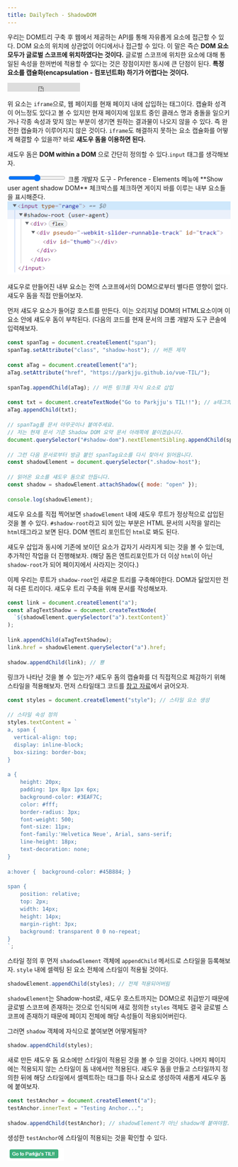 ```yaml
---
title: DailyTech - ShadowDOM
---
```


우리는 DOM트리 구축 후 웹에서 제공하는 API를 통해 자유롭게 요소에 접근할 수 있다. DOM 요소의 위치에 상관없이 어디에서나 접근할 수 있다. 이 말은 즉슨 **DOM 요소 모두가 글로벌 스코프에 위치하였다는 것이다.** 글로벌 스코프에 위치한 요소에 대해 통일된 속성을 한꺼번에 적용할 수 있다는 것은 장점이지만 동시에 큰 단점이 된다. **특정 요소를 캡슐화(encapsulation - 컴포넌트화) 하기가 어렵다는 것이다.**

<iframe id="twitter-widget-0" scrolling="no" frameborder="0" allowtransparency="true" allowfullscreen="true" class="twitter-follow-button twitter-follow-button-rendered" style="position: static; visibility: visible; width: 164px; height: 20px;" title="Twitter Follow Button" src="https://platform.twitter.com/widgets/follow_button.a58e82e150afc25eb5372dd55a98b778.en.html#dnt=false&amp;id=twitter-widget-0&amp;lang=en&amp;screen_name=ireaderinokun&amp;show_count=false&amp;show_screen_name=true&amp;size=m&amp;time=1645677292018" data-screen-name="ireaderinokun"></iframe>

위 요소는 `iframe`으로, 웹 페이지를 현재 페이지 내에 삽입하는 태그이다. 캡슐화 성격이 어느정도 있다고 볼 수 있지만 현재 페이지에 임포트 중인 클래스 명과 충돌을 일으키거나 각종 속성과 맞지 않는 부분이 생기면 원하는 결과물이 나오지 않을 수 있다. 즉 완전한 캡슐화가 이루어지지 않은 것이다. `iframe`도 해결하지 못하는 요소 캡슐화를 어떻게 해결할 수 있을까? 바로 **섀도우 돔을 이용하면 된다.**

섀도우 돔은 **DOM within a DOM** 으로 간단히 정의할 수 있다.`input` 태그를 생각해보자.

<input type="range"/>
크롬 개발자 도구 - Prference - Elements 메뉴에 **Show user agent shadow DOM** 체크박스를 체크하면 게이지 바를 이루는 내부 요소들을 표시해준다.

<img src="../.vuepress/assets/daily/shadow.png/">

섀도우로 만들어진 내부 요소는 전역 스코프에서의 DOM으로부터 별다른 영향이 없다. 섀도우 돔을 직접 만들어보자.

먼저 섀도우 요소가 들어갈 호스트를 만든다. 이는 오리지널 DOM의 HTML요소이며 이 요소 안에 섀도우 돔이 부착된다. (다음의 코드를 현재 문서의 크롬 개발자 도구 콘솔에 입력해보자.

```javascript
const spanTag = document.createElement("span");
spanTag.setAttribute("class", "shadow-host"); // 버튼 제작

const aTag = document.createElement("a");
aTag.setAttribute("href", "https://parkjju.github.io/vue-TIL/");

spanTag.appendChild(aTag); // 버튼 링크를 자식 요소로 삽입

const txt = document.createTextNode("Go to Parkjju's TIL!!"); // a태그의 자식 텍스트 노드 생성
aTag.appendChild(txt);

// spanTag를 문서 아무곳이나 붙여주세요.
// 저는 현재 문서 기준 Shadow DOM 요약 문서 아래쪽에 붙이겠습니다.
document.querySelector("#shadow-dom").nextElementSibling.appendChild(spanTag);

// 그런 다음 문서로부터 방금 붙인 spanTag요소를 다시 찾아서 읽어옵니다.
const shadowElement = document.querySelector(".shadow-host");

// 읽어온 요소를 섀도우 돔으로 만듭니다.
const shadow = shadowElement.attachShadow({ mode: "open" });

console.log(shadowElement);
```

섀도우 요소를 직접 찍어보면 `shadowElement` 내에 섀도우 루트가 정상적으로 삽입된 것을 볼 수 있다. `#shadow-root`라고 되어 있는 부분은 HTML 문서의 시작을 알리는 `html`태그라고 보면 된다. DOM 엔트리 포인트인 `html`로 봐도 된다.

섀도우 삽입과 동시에 기존에 보이던 요소가 갑자기 사라지게 되는 것을 볼 수 있는데, 추가적인 작업을 더 진행해보자. (해당 돔은 엔트리포인트가 더 이상 `html`이 아닌 `shadow-root`가 되어 페이지에서 사라지는 것이다.)

이제 우리는 루트가 `shadow-root`인 새로운 트리를 구축해야한다. DOM과 닮았지만 전혀 다른 트리이다. 섀도우 트리 구축을 위해 문서를 작성해보자.

```javascript
const link = document.createElement("a");
const aTagTextShadow = document.createTextNode(
  `${shadowElement.querySelector("a").textContent}`
);

link.appendChild(aTagTextShadow);
link.href = shadowElement.querySelector("a").href;

shadow.appendChild(link); // 뿅
```

링크가 나타난 것을 볼 수 있는가? 섀도우 돔의 캡슐화를 더 직접적으로 체감하기 위해 스타일을 적용해보자. 먼저 스타일태그 코드를 [참고 자료](https://bitsofco.de/what-is-the-shadow-dom/?utm_source=CSS-Weekly&utm_campaign=Issue-344&)에서 긁어오자.

```javascript
const styles = document.createElement("style"); // 스타일 요소 생성

// 스타일 속성 정의
styles.textContent = `
a, span {
  vertical-align: top;
  display: inline-block;
  box-sizing: border-box;
}

a {
    height: 20px;
    padding: 1px 8px 1px 6px;
    background-color: #3EAF7C;
    color: #fff;
    border-radius: 3px;
    font-weight: 500;
    font-size: 11px;
    font-family:'Helvetica Neue', Arial, sans-serif;
    line-height: 18px;
    text-decoration: none;   
}

a:hover {  background-color: #45B884; }

span {
    position: relative;
    top: 2px;
    width: 14px;
    height: 14px;
    margin-right: 3px;
    background: transparent 0 0 no-repeat;
}
`;
```

스타일 정의 후 먼저 `shadowElement` 객체에 `appendChild` 메서드로 스타일을 등록해보자. `style` 내에 셀렉팅 된 요소 전체에 스타일이 적용될 것이다.

```javascript
shadowElement.appendChild(styles); // 전체 적용되어버림
```

`shadowElement`는 Shadow-host로, 섀도우 호스트까지는 DOM으로 취급받기 때문에 글로벌 스코프에 존재하는 것으로 인식되며 새로 정의한 `styles` 객체도 결국 글로벌 스코프에 존재하기 때문에 페이지 전체에 해당 속성들이 적용되어버린다.

그러면 `shadow` 객체에 자식으로 붙여보면 어떻게될까?

```javascript
shadow.appendChild(styles);
```

새로 만든 섀도우 돔 요소에만 스타일이 적용된 것을 볼 수 있을 것이다. 나머지 페이지에는 적용되지 않는 스타일이 돔 내에서만 적용된다. 섀도우 돔을 만들고 스타일까지 정의한 뒤에 해당 스타일에서 셀렉트하는 태그를 하나 요소로 생성하여 새롭게 섀도우 돔에 붙여보자.

```javascript
const testAnchor = document.createElement("a");
testAnchor.innerText = "Testing Anchor...";

shadow.appendChild(testAnchor); // shadowElement가 아닌 shadow에 붙여야함.
```

생성한 `testAnchor`에 스타일이 적용되는 것을 확인할 수 있다.

<img src="../.vuepress/assets/daily/anchor.png" />
